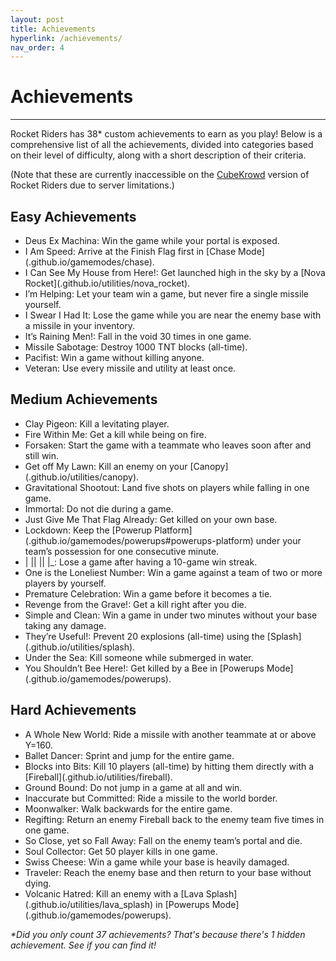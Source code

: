 ```yaml
---
layout: post
title: Achievements
hyperlink: /achievements/
nav_order: 4
---
```

# Achievements
---

Rocket Riders has 38* custom achievements to earn as you play! Below is a comprehensive list of all the achievements, divided into categories based on their level of difficulty, along with a short description of their criteria.

(Note that these are currently inaccessible on the [CubeKrowd](https://cubekrowd.net/) version of Rocket Riders due to server limitations.)

**Easy Achievements**
---

- Deus Ex Machina: Win the game while your portal is exposed.
- I Am Speed: Arrive at the Finish Flag first in [Chase Mode](<actualurl>.github.io/gamemodes/chase).
- I Can See My House from Here!: Get launched high in the sky by a [Nova Rocket](<actualurl>.github.io/utilities/nova_rocket).
- I’m Helping: Let your team win a game, but never fire a single missile yourself.
- I Swear I Had It: Lose the game while you are near the enemy base with a missile in your inventory.
- It’s Raining Men!: Fall in the void 30 times in one game.
- Missile Sabotage: Destroy 1000 TNT blocks (all-time).
- Pacifist: Win a game without killing anyone.
- Veteran: Use every missile and utility at least once.

**Medium Achievements**
---
- Clay Pigeon: Kill a levitating player.
- Fire Within Me: Get a kill while being on fire.
- Forsaken: Start the game with a teammate who leaves soon after and still win.
- Get off My Lawn: Kill an enemy on your [Canopy](<actualurl>.github.io/utilities/canopy).
- Gravitational Shootout: Land five shots on players while falling in one game.
- Immortal: Do not die during a game.
- Just Give Me That Flag Already: Get killed on your own base.
- Lockdown: Keep the [Powerup Platform](<actualurl>.github.io/gamemodes/powerups#powerups-platform) under your team’s possession for one consecutive minute.
- \| \|\| \|\| \|\_: Lose a game after having a 10-game win streak.
- One is the Loneliest Number: Win a game against a team of two or more players by yourself.
- Premature Celebration: Win a game before it becomes a tie.
- Revenge from the Grave!: Get a kill right after you die.
- Simple and Clean: Win a game in under two minutes without your base taking any damage.
- They’re Useful!: Prevent 20 explosions (all-time) using the [Splash](<actualurl>.github.io/utilities/splash).
- Under the Sea: Kill someone while submerged in water.
- You Shouldn’t Bee Here!: Get killed by a Bee in [Powerups Mode](<actualurl>.github.io/gamemodes/powerups).

**Hard Achievements**
---
- A Whole New World: Ride a missile with another teammate at or above Y=160.
- Ballet Dancer: Sprint and jump for the entire game.
- Blocks into Bits: Kill 10 players (all-time) by hitting them directly with a [Fireball](<actualurl>.github.io/utilities/fireball).
- Ground Bound: Do not jump in a game at all and win.
- Inaccurate but Committed: Ride a missile to the world border.
- Moonwalker: Walk backwards for the entire game.
- Regifting: Return an enemy Fireball back to the enemy team five times in one game.
- So Close, yet so Fall Away: Fall on the enemy team’s portal and die.
- Soul Collector: Get 50 player kills in one game.
- Swiss Cheese: Win a game while your base is heavily damaged.
- Traveler: Reach the enemy base and then return to your base without dying.
- Volcanic Hatred: Kill an enemy with a [Lava Splash](<actualurl>.github.io/utilities/lava_splash) in [Powerups Mode](<actualurl>.github.io/gamemodes/powerups).

_*Did you only count 37 achievements? That's because there's 1 hidden achievement. See if you can find it!_